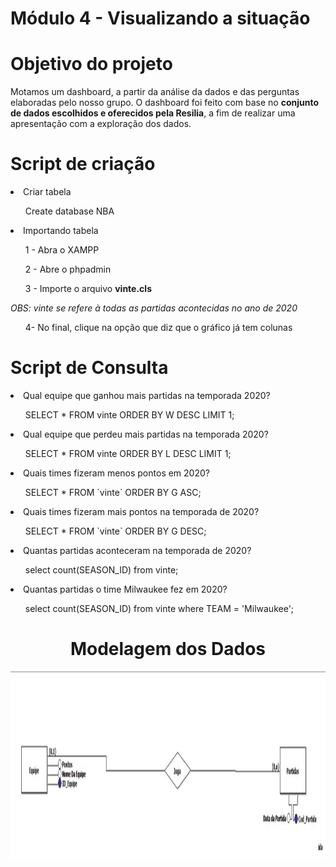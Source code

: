 # Módulo 4 - Visualizando a situação 

<h1>Objetivo do projeto</h1>
<p>Motamos um dashboard, a partir da análise da dados e das perguntas elaboradas pelo nosso grupo. O dashboard foi feito com base no <b>conjunto de dados escolhidos e  oferecidos pela Resilia</b>, a fim de realizar uma apresentação com a exploração dos dados.</p>

<h1>Script de criação </h1>
<li>Criar tabela</li>
  <ul>Create database NBA</ul>
<li>Importando tabela</li>
<ul>1 - Abra o XAMPP</ul>
<ul>2 - Abre o phpadmin</ul>
<ul>3 - Importe o arquivo <b>vinte.cls</b></ul>
<p><i>OBS: vinte se refere à todas as partidas acontecidas no ano de 2020</i></p>
<ul>4- No final, clique na opção que diz que o gráfico já tem colunas </ul>

<h1>Script de Consulta</h1>

<li>Qual equipe que ganhou mais partidas na temporada 2020? </li>
<ul>SELECT * FROM vinte ORDER BY W DESC LIMIT 1;</ul>
<li>Qual equipe que perdeu mais partidas na temporada 2020? </li>
<ul>SELECT * FROM vinte ORDER BY L DESC LIMIT 1;</ul>
<li>Quais times fizeram menos pontos em 2020?</li>
<ul>SELECT * FROM `vinte` ORDER BY G ASC;</ul>
<li>Quais times fizeram mais pontos na temporada de 2020?</li>
<ul>SELECT * FROM `vinte` ORDER BY G DESC;</ul>
<li>Quantas partidas aconteceram na temporada de 2020?</li>
<ul>select count(SEASON_ID) from vinte;</ul>
<li>Quantas partidas o time Milwaukee fez em 2020? </li>
<ul>select count(SEASON_ID) from vinte where TEAM = 'Milwaukee';</ul>

<div align="center" style="display: inline_block">
<h1> Modelagem dos Dados</h1>
<img width="600px" height="300px" src="./bancoDeDados/modelagemDados.jpg">
</div>
